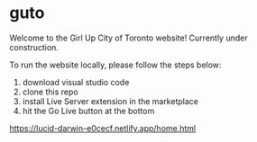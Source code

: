 # guto
Welcome to the Girl Up City of Toronto website! Currently under construction.

To run the website locally, please follow the steps below:
1. download visual studio code
2. clone this repo
3. install Live Server extension in the marketplace
4. hit the Go Live button at the bottom

https://lucid-darwin-e0cecf.netlify.app/home.html
